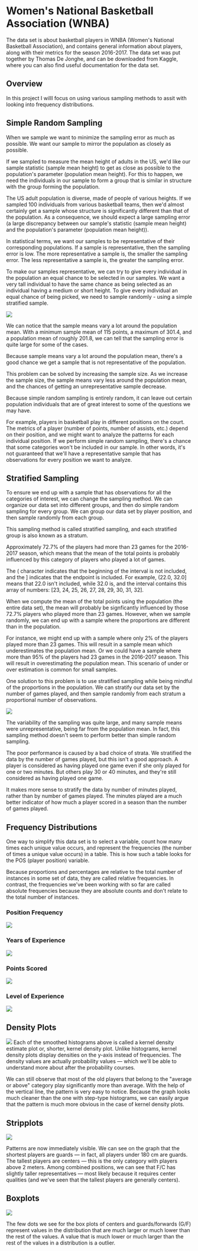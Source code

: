 # Women's National Basketball Association (WNBA)
The data set is about basketball players in WNBA (Women's National Basketball Association), and contains general information about players, along with their metrics for the season 2016-2017. The data set was put together by Thomas De Jonghe, and can be downloaded from Kaggle, where you can also find useful documentation for the data set.

## Overview
In this project I willl focus on using various sampling methods to assit with looking into frequency distributions.

## Simple Random Sampling
When we sample we want to minimize the sampling error as much as possible. We want our sample to mirror the population as closely as possible.

If we sampled to measure the mean height of adults in the US, we'd like our sample statistic (sample mean height) to get as close as possible to the population's parameter (population mean height). For this to happen, we need the individuals in our sample to form a group that is similar in structure with the group forming the population.

The US adult population is diverse, made of people of various heights. If we sampled 100 individuals from various basketball teams, then we'd almost certainly get a sample whose structure is significantly different than that of the population. As a consequence, we should expect a large sampling error (a large discrepancy between our sample's statistic (sample mean height) and the population's parameter (population mean height)).

In statistical terms, we want our samples to be representative of their corresponding populations. If a sample is representative, then the sampling error is low. The more representative a sample is, the smaller the sampling error. The less representative a sample is, the greater the sampling error.

To make our samples representative, we can try to give every individual in the population an equal chance to be selected in our samples. We want a very tall individual to have the same chance as being selected as an individual having a medium or short height. To give every individual an equal chance of being picked, we need to sample randomly - using a simple stratified sample.

![](https://github.com/jasonmchlee/statistical-analysis/blob/master/WNBA/simple%20random%20sample.png?raw=true)
 
We can notice that the sample means vary a lot around the population mean. With a minimum sample mean of 115 points, a maximum of 301.4, and a population mean of roughly 201.8, we can tell that the sampling error is quite large for some of the cases.

Because sample means vary a lot around the population mean, there's a good chance we get a sample that is not representative of the population.

This problem can be solved by increasing the sample size. As we increase the sample size, the sample means vary less around the population mean, and the chances of getting an unrepresentative sample decrease.

Because simple random sampling is entirely random, it can leave out certain population individuals that are of great interest to some of the questions we may have.

For example, players in basketball play in different positions on the court. The metrics of a player (number of points, number of assists, etc.) depend on their position, and we might want to analyze the patterns for each individual position. If we perform simple random sampling, there's a chance that some categories won't be included in our sample. In other words, it's not guaranteed that we'll have a representative sample that has observations for every position we want to analyze.

## Stratified Sampling
To ensure we end up with a sample that has observations for all the categories of interest, we can change the sampling method. We can organize our data set into different groups, and then do simple random sampling for every group. We can group our data set by player position, and then sample randomly from each group.

This sampling method is called stratified sampling, and each stratified group is also known as a stratum.

Approximately 72.7% of the players had more than 23 games for the 2016-2017 season, which means that the mean of the total points is probably influenced by this category of players who played a lot of games.

The ( character indicates that the beginning of the interval is not included, and the ] indicates that the endpoint is included. For example, (22.0, 32.0] means that 22.0 isn't included, while 32.0 is, and the interval contains this array of numbers: [23, 24, 25, 26, 27, 28, 29, 30, 31, 32].

When we compute the mean of the total points using the population (the entire data set), the mean will probably be signficantly influenced by those 72.7% players who played more than 23 games. However, when we sample randomly, we can end up with a sample where the proportions are different than in the population.

For instance, we might end up with a sample where only 2% of the players played more than 23 games. This will result in a sample mean which underestimates the population mean. Or we could have a sample where more than 95% of the players had 23 games in the 2016-2017 season. This will result in overestimating the population mean. This scenario of under or over estimation is common for small samples.

One solution to this problem is to use stratified sampling while being mindful of the proportions in the population. We can stratify our data set by the number of games played, and then sample randomly from each stratum a proportional number of observations.

![](https://github.com/jasonmchlee/statistical-analysis/blob/master/WNBA/stratified%20sample.png?raw=true)

The variability of the sampling was quite large, and many sample means were unrepresentative, being far from the population mean. In fact, this sampling method doesn't seem to perform better than simple random sampling.

The poor performance is caused by a bad choice of strata. We stratified the data by the number of games played, but this isn't a good approach. A player is considered as having played one game even if she only played for one or two minutes. But others play 30 or 40 minutes, and they're still considered as having played one game.

It makes more sense to stratify the data by number of minutes played, rather than by number of games played. The minutes played are a much better indicator of how much a player scored in a season than the number of games played.


## Frequency Distributions
One way to simplify this data set is to select a variable, count how many times each unique value occurs, and represent the frequencies (the number of times a unique value occurs) in a table. This is how such a table looks for the POS (player position) variable.

Because proportions and percentages are relative to the total number of instances in some set of data, they are called relative frequencies. In contrast, the frequencies we've been working with so far are called absolute frequencies because they are absolute counts and don't relate to the total number of instances.

### Position Frequency
![](https://github.com/jasonmchlee/statistical-analysis/blob/master/WNBA/position%20frequency.png?raw=true)

### Years of Experience
![](https://github.com/jasonmchlee/statistical-analysis/blob/master/WNBA/experience%20frequency.png?raw=true)

### Points Scored

![](https://github.com/jasonmchlee/statistical-analysis/blob/master/WNBA/points%20frequency.png?raw=true)

### Level of Experience
![](https://github.com/jasonmchlee/statistical-analysis/blob/master/WNBA/experience%20type%20frequency.png?raw=true)

## Density Plots
 ![](https://github.com/jasonmchlee/statistical-analysis/blob/master/WNBA/denisty%20of%20age.png?raw=true)
Each of the smoothed histograms above is called a kernel density estimate plot or, shorter, kernel density plot. Unlike histograms, kernel density plots display densities on the y-axis instead of frequencies. The density values are actually probability values — which we'll be able to understand more about after the probability courses.

We can still observe that most of the old players that belong to the "average or above" category play significantly more than average. With the help of the vertical line, the pattern is very easy to notice. Because the graph looks much cleaner than the one with step-type histograms, we can easily argue that the pattern is much more obvious in the case of kernel density plots.


## Stripplots

![](https://github.com/jasonmchlee/statistical-analysis/blob/master/WNBA/stripplot.png?raw=true)

Patterns are now immediately visible. We can see on the graph that the shortest players are guards — in fact, all players under 180 cm are guards. The tallest players are centers — this is the only category with players above 2 meters. Among combined positions, we can see that F/C has slightly taller representatives — most likely because it requires center qualities (and we've seen that the tallest players are generally centers).


 ## Boxplots

![](https://github.com/jasonmchlee/statistical-analysis/blob/master/WNBA/boxplot.png?raw=true) 

The few dots we see for the box plots of centers and guards/forwards (G/F) represent values in the distribution that are much larger or much lower than the rest of the values. A value that is much lower or much larger than the rest of the values in a distribution is a outlier.


